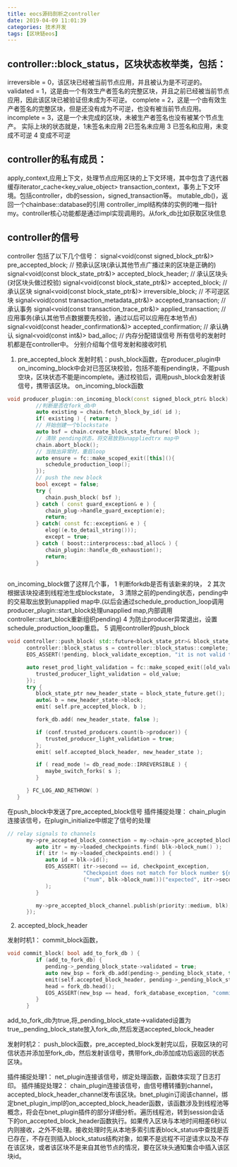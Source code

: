 ```yaml
---
title: eocs源码剖析之controller
date: 2019-04-09 11:01:39
categories: 技术开发
tags: [区块链eos]
---
```

## controller::block_status，区块状态枚举类，包括：
irreversible = 0，该区块已经被当前节点应用，并且被认为是不可逆的。
validated = 1，这是由一个有效生产者签名的完整区块，并且之前已经被当前节点应用，因此该区块已被验证但未成为不可逆。
complete = 2，这是一个由有效生产者签名的完整区块，但是还没有成为不可逆，也没有被当前节点应用。
incomplete = 3，这是一个未完成的区块，未被生产者签名也没有被某个节点生产。
实际上块的状态就是，1未签名未应用 2已签名未应用 3 已签名和应用，未变成不可逆 4 变成不可逆
## controller的私有成员：
apply_context,应用上下文，处理节点应用区块的上下文环境，其中包含了迭代器缓存iterator_cache<key_value_object>
transaction_context，事务上下文环境。包括controller，db的session，signed_transaction等。
mutable_db()，返回一个chainbase::database的引用
controller_impl结构体的实例的唯一指针my。controller核心功能都是通过impl实现调用的。从fork_db比如获取区块信息
<!--more-->
## controller的信号
controller 包括了以下几个信号：
signal<void(const signed_block_ptr&)> pre_accepted_block; // 预承认区块(承认其他节点广播过来的区块是正确的)
signal<void(const block_state_ptr&)> accepted_block_header; // 承认区块头(对区块头做过校验)
signal<void(const block_state_ptr&)> accepted_block; // 承认区块
signal<void(const block_state_ptr&)> irreversible_block; // 不可逆区块
signal<void(const transaction_metadata_ptr&)> accepted_transaction; // 承认事务
signal<void(const transaction_trace_ptr&)> applied_transaction; // 应用事务(承认其他节点数据要先校验，通过以后可以应用在本地节点)
signal<void(const header_confirmation&)> accepted_confirmation; // 承认确认
signal<void(const int&)> bad_alloc; // 内存分配错误信号
所有信号的发射时机都是在controller中。
分别介绍每个信号发射和接收时机

1. pre_accepted_block
发射时机：push_block函数，在producer_plugin中 on_incoming_block中会对已签区块校验，包括不能有pending块，不能push空块，区块状态不能是incomplete。通过校验后，调用push_block会发射该信号，携带该区块。
on_incoming_block函数
``` cpp
void producer_plugin::on_incoming_block(const signed_block_ptr& block) {
         //判断是否在fork_db中
         auto existing = chain.fetch_block_by_id( id );
         if( existing ) { return; }
         // 开始创建一个blockstate
         auto bsf = chain.create_block_state_future( block );
         // 清除 pending状态，将交易放到unappliedtrx map中
         chain.abort_block();
         // 当抛出异常时，重启loop
         auto ensure = fc::make_scoped_exit([this](){
            schedule_production_loop();
         });
         // push the new block
         bool except = false;
         try {
            chain.push_block( bsf );
         } catch ( const guard_exception& e ) {
            chain_plug->handle_guard_exception(e);
            return;
         } catch( const fc::exception& e ) {
            elog((e.to_detail_string()));
            except = true;
         } catch ( boost::interprocess::bad_alloc& ) {
            chain_plugin::handle_db_exhaustion();
            return;
         }
        
```
on_incoming_block做了这样几个事，
1 判断forkdb是否有该新来的块，
2 其次根据该块投递到线程池生成blockstate，
3 清除之前的pending状态，pending中的交易取出放到unapplied map中.(以后会通过schedule_production_loop调用producer_plugin::start_block处理unapplied map,内部调用controller::start_block重新组织pending)
4 为防止producer异常退出，设置schedule_production_loop重启。
5 调用controller的push_block
``` cpp
void controller::push_block( std::future<block_state_ptr>& block_state_future ) {
      controller::block_status s = controller::block_status::complete;
      EOS_ASSERT(!pending, block_validate_exception, "it is not valid to push a block when there is a pending block");

      auto reset_prod_light_validation = fc::make_scoped_exit([old_value=trusted_producer_light_validation, this]() {
         trusted_producer_light_validation = old_value;
      });
      try {
         block_state_ptr new_header_state = block_state_future.get();
         auto& b = new_header_state->block;
         emit( self.pre_accepted_block, b );

         fork_db.add( new_header_state, false );

         if (conf.trusted_producers.count(b->producer)) {
            trusted_producer_light_validation = true;
         };
         emit( self.accepted_block_header, new_header_state );

         if ( read_mode != db_read_mode::IRREVERSIBLE ) {
            maybe_switch_forks( s );
         }

      } FC_LOG_AND_RETHROW( )
   }
```
在push_block中发送了pre_accepted_block信号
插件捕捉处理： chain_plugin连接该信号，在plugin_initialize中绑定了信号的处理
``` cpp
// relay signals to channels
      my->pre_accepted_block_connection = my->chain->pre_accepted_block.connect([this](const signed_block_ptr& blk) {
         auto itr = my->loaded_checkpoints.find( blk->block_num() );
         if( itr != my->loaded_checkpoints.end() ) {
            auto id = blk->id();
            EOS_ASSERT( itr->second == id, checkpoint_exception,
                        "Checkpoint does not match for block number ${num}: expected: ${expected} actual: ${actual}",
                        ("num", blk->block_num())("expected", itr->second)("actual", id)
            );
         }

         my->pre_accepted_block_channel.publish(priority::medium, blk);
      });
```
2. accepted_block_header

发射时机1： commit_block函数，
``` cpp
void commit_block( bool add_to_fork_db ) {
         if (add_to_fork_db) {
            pending->_pending_block_state->validated = true;
            auto new_bsp = fork_db.add(pending->_pending_block_state, true);
            emit(self.accepted_block_header, pending->_pending_block_state);
            head = fork_db.head();
            EOS_ASSERT(new_bsp == head, fork_database_exception, "committed block did not become the new head in fork database");
         }     
      }
```
add_to_fork_db为true,将_pending_block_state->validated设置为true,_pending_block_state放入fork_db,然后发送accepted_block_header

发射时机2： push_block函数，pre_accepted_block发射完以后，获取区块的可信状态并添加至fork_db，然后发射该信号，携带fork_db添加成功后返回的状态区块。

插件捕捉处理1： net_plugin连接该信号，绑定处理函数，函数体实现了日志打印。
插件捕捉处理2： chain_plugin连接该信号，由信号槽转播到channel，accepted_block_header_channel发布该区块。bnet_plugin订阅该channel，绑定bnet_plugin_impl的on_accepted_block_header函数，该函数涉及到线程池等概念，将会在bnet_plugin插件的部分详细分析。遍历线程池，转到session会话下的on_accepted_block_header函数执行。如果传入区块与本地时间相差6秒以内则接收，之外不处理。接收处理时先从本地多索引库表block_status中查找是否已存在，不存在则插入block_status结构对象，如果不是远程不可逆请求以及不存在该区块，或者该区块不是来自其他节点的情况，要在区块头通知集合中插入该区块id。